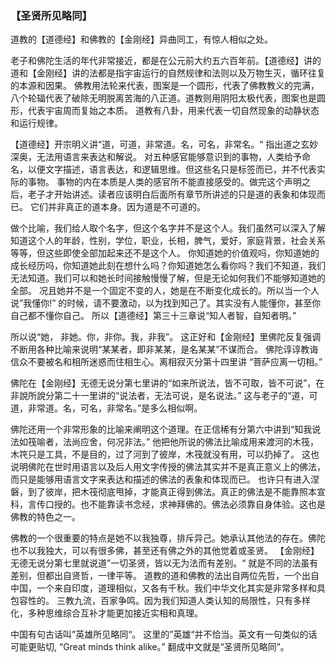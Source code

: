### 【圣贤所见略同】

道教的【道德经】和佛教的【金刚经】异曲同工，有惊人相似之处。

老子和佛陀生活的年代非常接近，都是在公元前大约五六百年前。【道德经】讲的道和【金刚经】讲的法都是指宇宙运行的自然规律和法则以及万物生灭，循环往复的本源和因果。
佛教用法轮来代表，图案是一个圆形，代表了佛教教义的完满，八个轮辐代表了破除无明脱离苦海的八正道。道教则用阴阳太极代表，图案也是圆形，代表宇宙周而复始之本质。
道教有八卦，用来代表一切自然现象的动静状态和运行规律。

【道德经】开宗明义讲“道，可道，非常道。名，可名，非常名。“ 指出道之玄妙深奥，无法用语言来表达和解说。
对五种感官能够意识到的事物，人类给予命名，以便文字描述，语言表达，和逻辑思维。但这些名只是标签而已，并不代表实际的事物。
事物的内在本质是人类的感官所不能直接感受的。做完这个声明之后，老子才开始讲述。读者应该明白后面所有章节所讲述的只是道的表象和体现而已。
它们并非真正的道本身。因为道是不可道的。

做个比喻，我们给人取个名字，但这个名字并不是这个人。我们虽然可以深入了解知道这个人的年龄，性别，学位，职业，长相，脾气，爱好，家庭背景，社会关系等等，但这些即使全部加起来还不是这个人。
你知道她的价值观吗，你知道她的成长经历吗，你知道她此刻在想什么吗？你知道她怎么看你吗？我们不知道，我们无法知道。我们可以和她长时间接触慢慢了解，但是无论如何我们不能够知道她的全部。
况且她并不是一个固定不变的人，她是在不断变化成长的。所以当一个人说”我懂你!” 的时候，请不要激动，以为找到知己了。其实没有人能懂你，甚至你自己都不懂你自己。
所以【道德经】第三十三章说“知人者智，自知者明。”

所以说“她， 非她。你，非你。我，非我”。 这正好和【金刚经】里佛陀反复强调不断用各种比喻来说明“某某者，即非某某，是名某某”不谋而合。
佛陀谆谆教诲信众不要被名和相所迷惑而住相生心。离相寂灭分第十四里讲 “菩萨应离一切相。”

佛陀在【金刚经】无德无说分第七里讲的“如来所说法，皆不可取，皆不可说”，在非說所說分第二十一里讲的“说法者，无法可说，是名说法。” 
这与老子的“道，可道，非常道。名，可名，非常名。”是多么相似啊。

佛陀还用一个非常形象的比喻来阐明这个道理。在正信稀有分第六中讲到“知我说法如筏喻者，法尚应舍，何况非法。” 
他把他所说的佛法比喻成用来渡河的木筏，木笩只是工具，不是目的，过了河到了彼岸，木筏就没有用，可以扔掉了。
这也说明佛陀在世时用语言以及后人用文字传授的佛法其实并不是真正意义上的佛法，而只是能够用语言文字来表达和描述的佛法的表象和体现而已。
也许只有进入涅磐，到了彼岸，把木筏彻底甩掉，才能真正得到佛法。真正的佛法是不能靠照本宣科，言传口授的。也不能靠读书念经，求神拜佛的。佛法必须靠自身体验。这也是佛教的特色之一。

佛教的一个很重要的特点是她不以我独尊，排斥异己。她承认其他法的存在。佛陀也不以我独大，可以有很多佛，甚至还有佛之外的其他觉着或圣贤。
【金刚经】无德无说分第七里就说道”一切圣贤，皆以无为法而有差别。“ 就是不同的法虽有差别，但都出自贤哲，一律平等。
道教的道和佛教的法出自两位先哲，一个出自中国，一个来自印度，道理相似，又各有千秋。我们中华文化其实是非常多样和具包容性的。
三教九流，百家争鸣。因为我们知道人类认知的局限性，只有多样化，多种思维综合互补才能更加接近实相和真理。

中国有句古话叫”英雄所见略同“。 这里的”英雄“并不恰当。英文有一句类似的话可能更贴切, “Great minds think alike。” 翻成中文就是“圣贤所见略同”。
 
